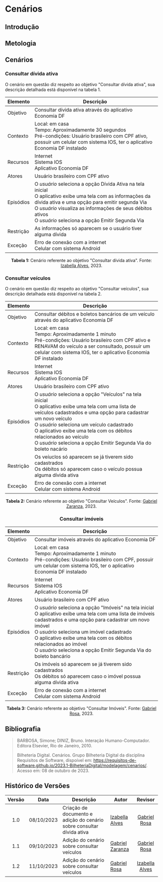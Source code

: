 # Cenários
## Introdução
## Metologia
## Cenários
### Consultar dívida ativa
O cenário em questão diz respeito ao objetivo "Consultar dívida ativa", sua descrição detalhada está disponível na tabela 1.

<div align="center">

| Elemento    | Descrição                                                                           |
|-------------|-------------------------------------------------------------------------------------|
| Objetivo    | Consultar dívida ativa através do aplicativo Economia DF                          |
| Contexto    | Local: em casa<br>Tempo: Aproximadamente 30 segundos<br> Pré-condições: Usuário brasileiro com CPF ativo, possuir um celular com sistema IOS, ter o aplicativo Economia DF instalado |
| Recursos    | Internet<br>Sistema IOS<br>Aplicativo Economia DF                                     |
| Atores      | Usuário brasileiro com CPF ativo                                                  |
| Episódios   | O *usuário* seleciona a opção Dívida Ativa na tela inicial<br>O aplicativo exibe uma tela com as informações da dívida ativa e uma opção para emitir segunda Via<br>O *usuário* visualiza as informações de seus débitos ativos<br>O *usuário* seleciona a opção Emitir Segunda Via |
| Restrição   | As informações só aparecem se o usuário tiver alguma dívida                         |
| Exceção     | Erro de conexão com a internet<br>Celular com sistema Android                        |

**Tabela 1:** Cenário referente ao objetivo "Consultar dívida ativa". Fonte: [Izabella Alves](https://github.com/izabellaalves), 2023.

</div>

### Consultar veículos
O cenário em questão diz respeito ao objetivo "Consultar veículos", sua descrição detalhada está disponível na tabela 2.
<div align="center">
  
| Elemento    | Descrição                                                                           |
|-------------|-------------------------------------------------------------------------------------|
| Objetivo    | Consultar débitos e boletos bancários de um veículo através do aplicativo Economia DF                          |
| Contexto    | Local: em casa<br>Tempo: Aproximadamente 1 minuto<br> Pré-condições: Usuário brasileiro com CPF ativo e RENAVAM do veículo a ser consultado, possuir um celular com sistema IOS, ter o aplicativo Economia DF instalado |
| Recursos    | Internet<br>Sistema IOS<br>Aplicativo Economia DF                                     |
| Atores      | Usuário brasileiro com CPF ativo                                                  |
| Episódios   | O *usuário* seleciona a opção "Veículos" na tela inicial<br>O aplicativo exibe uma tela com uma lista de veículos cadastrados e uma opção para cadastrar um novo veículo<br>O *usuário* seleciona um veículo cadastrado<br>O aplicativo exibe uma tela com os débitos relacionados ao veículo<br>O *usuário* seleciona a opção Emitir Segunda Via do boleto nacário |
| Restrição   | Os veíuclos só aparecem se já tiverem sido cadastrados<br>Os débitos só aparecem caso o veículo possua alguma dívida ativa                          |
| Exceção     | Erro de conexão com a internet<br>Celular com sistema Android                        |

**Tabela 2:** Cenário referente ao objetivo "Consultar Veículos". Fonte: [Gabriel Zaranza](https://github.com/GZaranza), 2023.
</div>

<center>

### Consultar imóveis
| Elemento    | Descrição                                                                           |
|-------------|-------------------------------------------------------------------------------------|
| Objetivo    | Consultar imóveis através do aplicativo Economia DF                          |
| Contexto    | Local: em casa<br>Tempo: Aproximadamente 1 minuto<br> Pré-condições: Usuário brasileiro com CPF, possuir um celular com sistema IOS, ter o aplicativo Economia DF instalado |
| Recursos    | Internet<br>Sistema IOS<br>Aplicativo Economia DF                                     |
| Atores      | Usuário brasileiro com CPF ativo                                                  |
| Episódios   | O *usuário* seleciona a opção "Imóveis" na tela inicial<br>O aplicativo exibe uma tela com uma lista de imóveis cadastrados e uma opção para cadastrar um novo imóvel<br>O *usuário* seleciona um imóvel cadastrado<br>O aplicativo exibe uma tela com os débitos relacionados ao imóvel<br>O *usuário* seleciona a opção Emitir Segunda Via do boleto bancário |
| Restrição   | Os imóveis só aparecem se já tiverem sido cadastrados<br>Os débitos só aparecem caso o imóvel possua alguma dívida ativa                          |
| Exceção     | Erro de conexão com a internet<br>Celular com sistema Android                        |

**Tabela 3:** Cenário referente ao objetivo "Consultar Imóveis". Fonte: [Gabriel Rosa](https://github.com/gabrielrosa09), 2023.

</center>

## Bibliografia
> BARBOSA, Simone; DINIZ, Bruno. Interação Humano-Computador. Editora Elsevier, Rio de Janeiro, 2010.
>
> Bilheteria Digital. Cenários. Grupo Bilheteria Digital da disciplina Requisitos de Software, dispoível em: <https://requisitos-de-software.github.io/2023.1-BilheteriaDigital/modelagem/cenarios/>. Acesso em: 08 de outubro de 2023.
## Histórico de Versões
|Versão|Data|Descrição|Autor|Revisor|
|:----:|----|---------|-----|:-------:|
|1.0|08/10/2023|Criação de documento e adição do cenário sobre consultar dívida ativa|[Izabella Alves](https://github.com/izabellaalves)|[Gabriel Rosa](https://github.com/gabrielrosa09)|
|1.1|09/10/2023|Adição do cenário sobre consultar veículos|[Gabriel Zaranza](https://github.com/GZaranza)|[Gabriel Rosa](https://github.com/gabrielrosa09)|
|1.2|11/10/2023|Adição do cenário sobre consultar veículos|[Gabriel Rosa](https://github.com/gabrielrosa09)|[Izabella Alves](https://github.com/izabellaalves)|
